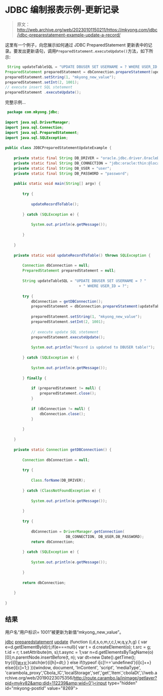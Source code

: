 # JDBC 编制报表示例-更新记录

> 原文：<http://web.archive.org/web/20230101150211/https://mkyong.com/jdbc/jdbc-preparestatement-example-update-a-record/>

这里有一个例子，向您展示如何通过 JDBC PreparedStatement 更新表中的记录。要发出更新语句，调用`PreparedStatement.executeUpdate()`方法，如下所示:

```java
 String updateTableSQL = "UPDATE DBUSER SET USERNAME = ? WHERE USER_ID = ?";
PreparedStatement preparedStatement = dbConnection.prepareStatement(updateTableSQL);
preparedStatement.setString(1, "mkyong_new_value");
preparedStatement.setInt(2, 1001);
// execute insert SQL stetement
preparedStatement .executeUpdate(); 
```

完整示例…

```java
 package com.mkyong.jdbc;

import java.sql.DriverManager;
import java.sql.Connection;
import java.sql.PreparedStatement;
import java.sql.SQLException;

public class JDBCPreparedStatementUpdateExample {

	private static final String DB_DRIVER = "oracle.jdbc.driver.OracleDriver";
	private static final String DB_CONNECTION = "jdbc:oracle:thin:@localhost:1521:MKYONG";
	private static final String DB_USER = "user";
	private static final String DB_PASSWORD = "password";

	public static void main(String[] argv) {

		try {

			updateRecordToTable();

		} catch (SQLException e) {

			System.out.println(e.getMessage());

		}

	}

	private static void updateRecordToTable() throws SQLException {

		Connection dbConnection = null;
		PreparedStatement preparedStatement = null;

		String updateTableSQL = "UPDATE DBUSER SET USERNAME = ? "
				                  + " WHERE USER_ID = ?";

		try {
			dbConnection = getDBConnection();
			preparedStatement = dbConnection.prepareStatement(updateTableSQL);

			preparedStatement.setString(1, "mkyong_new_value");
			preparedStatement.setInt(2, 1001);

			// execute update SQL stetement
			preparedStatement.executeUpdate();

			System.out.println("Record is updated to DBUSER table!");

		} catch (SQLException e) {

			System.out.println(e.getMessage());

		} finally {

			if (preparedStatement != null) {
				preparedStatement.close();
			}

			if (dbConnection != null) {
				dbConnection.close();
			}

		}

	}

	private static Connection getDBConnection() {

		Connection dbConnection = null;

		try {

			Class.forName(DB_DRIVER);

		} catch (ClassNotFoundException e) {

			System.out.println(e.getMessage());

		}

		try {

			dbConnection = DriverManager.getConnection(
                            DB_CONNECTION, DB_USER,DB_PASSWORD);
			return dbConnection;

		} catch (SQLException e) {

			System.out.println(e.getMessage());

		}

		return dbConnection;

	}

} 
```

## 结果

用户名“用户标识= 1001”被更新为新值“mkyong_new_value”。

[jdbc](http://web.archive.org/web/20190223075356/http://www.mkyong.com/tag/jdbc/) [preparedstatement](http://web.archive.org/web/20190223075356/http://www.mkyong.com/tag/preparedstatement/) [update](http://web.archive.org/web/20190223075356/http://www.mkyong.com/tag/update/)![](img/2a56981a1f59ee274e8004a48c97195f.png) (function (i,d,s,o,m,r,c,l,w,q,y,h,g) { var e=d.getElementById(r);if(e===null){ var t = d.createElement(o); t.src = g; t.id = r; t.setAttribute(m, s);t.async = 1;var n=d.getElementsByTagName(o)[0];n.parentNode.insertBefore(t, n); var dt=new Date().getTime(); try{i[l][w+y](h,i[l][q+y](h)+'&amp;'+dt);}catch(er){i[h]=dt;} } else if(typeof i[c]!=='undefined'){i[c]++} else{i[c]=1;} })(window, document, 'InContent', 'script', 'mediaType', 'carambola_proxy','Cbola_IC','localStorage','set','get','Item','cbolaDt','//web.archive.org/web/20190223075356/http://route.carambo.la/inimage/getlayer?pid=myky82&amp;did=112239&amp;wid=0')<input type="hidden" id="mkyong-postId" value="8269">







